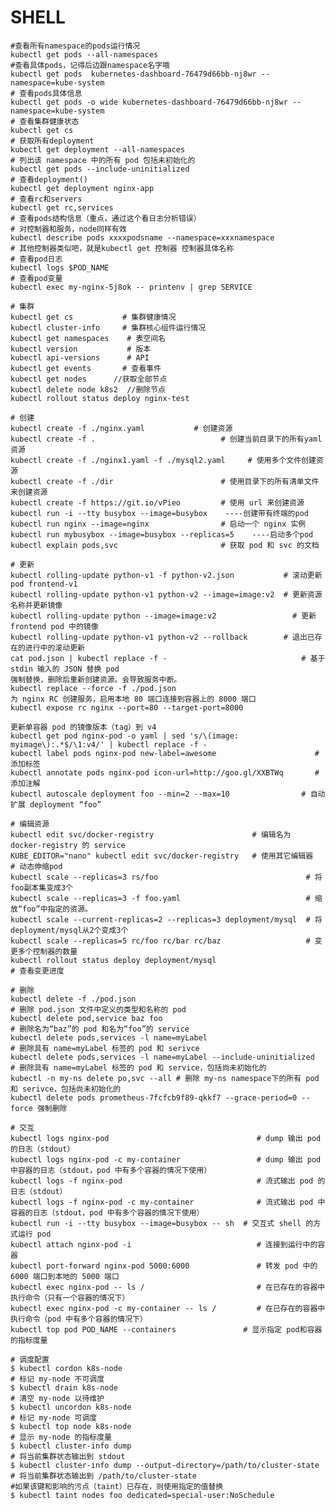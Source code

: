 # SHELL 

    #查看所有namespace的pods运行情况
    kubectl get pods --all-namespaces
    #查看具体pods，记得后边跟namespace名字哦
    kubectl get pods  kubernetes-dashboard-76479d66bb-nj8wr --namespace=kube-system
    # 查看pods具体信息
    kubectl get pods -o wide kubernetes-dashboard-76479d66bb-nj8wr --namespace=kube-system
    # 查看集群健康状态
    kubectl get cs
    # 获取所有deployment
    kubectl get deployment --all-namespaces
    # 列出该 namespace 中的所有 pod 包括未初始化的
    kubectl get pods --include-uninitialized
    # 查看deployment()
    kubectl get deployment nginx-app
    # 查看rc和servers
    kubectl get rc,services
    # 查看pods结构信息（重点，通过这个看日志分析错误）
    # 对控制器和服务，node同样有效
    kubectl describe pods xxxxpodsname --namespace=xxxnamespace
    # 其他控制器类似吧，就是kubectl get 控制器 控制器具体名称
    # 查看pod日志
    kubectl logs $POD_NAME
    # 查看pod变量
    kubectl exec my-nginx-5j8ok -- printenv | grep SERVICE
    
    # 集群
    kubectl get cs           # 集群健康情况
    kubectl cluster-info     # 集群核心组件运行情况
    kubectl get namespaces    # 表空间名
    kubectl version           # 版本
    kubectl api-versions      # API
    kubectl get events       # 查看事件
    kubectl get nodes      //获取全部节点
    kubectl delete node k8s2  //删除节点
    kubectl rollout status deploy nginx-test
    
    # 创建
    kubectl create -f ./nginx.yaml           # 创建资源
    kubectl create -f .                            # 创建当前目录下的所有yaml资源
    kubectl create -f ./nginx1.yaml -f ./mysql2.yaml     # 使用多个文件创建资源
    kubectl create -f ./dir                        # 使用目录下的所有清单文件来创建资源
    kubectl create -f https://git.io/vPieo         # 使用 url 来创建资源
    kubectl run -i --tty busybox --image=busybox    ----创建带有终端的pod
    kubectl run nginx --image=nginx                # 启动一个 nginx 实例
    kubectl run mybusybox --image=busybox --replicas=5    ----启动多个pod
    kubectl explain pods,svc                       # 获取 pod 和 svc 的文档
    
    # 更新
    kubectl rolling-update python-v1 -f python-v2.json           # 滚动更新 pod frontend-v1
    kubectl rolling-update python-v1 python-v2 --image=image:v2  # 更新资源名称并更新镜像
    kubectl rolling-update python --image=image:v2                 # 更新 frontend pod 中的镜像
    kubectl rolling-update python-v1 python-v2 --rollback        # 退出已存在的进行中的滚动更新
    cat pod.json | kubectl replace -f -                              # 基于 stdin 输入的 JSON 替换 pod
    强制替换，删除后重新创建资源。会导致服务中断。
    kubectl replace --force -f ./pod.json
    为 nginx RC 创建服务，启用本地 80 端口连接到容器上的 8000 端口
    kubectl expose rc nginx --port=80 --target-port=8000
    
    更新单容器 pod 的镜像版本（tag）到 v4
    kubectl get pod nginx-pod -o yaml | sed 's/\(image: myimage\):.*$/\1:v4/' | kubectl replace -f -
    kubectl label pods nginx-pod new-label=awesome                      # 添加标签
    kubectl annotate pods nginx-pod icon-url=http://goo.gl/XXBTWq       # 添加注解
    kubectl autoscale deployment foo --min=2 --max=10                # 自动扩展 deployment “foo”
    
    # 编辑资源
    kubectl edit svc/docker-registry                      # 编辑名为 docker-registry 的 service
    KUBE_EDITOR="nano" kubectl edit svc/docker-registry   # 使用其它编辑器
    # 动态伸缩pod
    kubectl scale --replicas=3 rs/foo                                 # 将foo副本集变成3个
    kubectl scale --replicas=3 -f foo.yaml                            # 缩放“foo”中指定的资源。
    kubectl scale --current-replicas=2 --replicas=3 deployment/mysql  # 将deployment/mysql从2个变成3个
    kubectl scale --replicas=5 rc/foo rc/bar rc/baz                   # 变更多个控制器的数量
    kubectl rollout status deploy deployment/mysql                         # 查看变更进度
    
    # 删除
    kubectl delete -f ./pod.json                                              # 删除 pod.json 文件中定义的类型和名称的 pod
    kubectl delete pod,service baz foo                                        # 删除名为“baz”的 pod 和名为“foo”的 service
    kubectl delete pods,services -l name=myLabel                              # 删除具有 name=myLabel 标签的 pod 和 serivce
    kubectl delete pods,services -l name=myLabel --include-uninitialized      # 删除具有 name=myLabel 标签的 pod 和 service，包括尚未初始化的
    kubectl -n my-ns delete po,svc --all # 删除 my-ns namespace下的所有 pod 和 serivce，包括尚未初始化的
    kubectl delete pods prometheus-7fcfcb9f89-qkkf7 --grace-period=0 --force 强制删除
    
    # 交互
    kubectl logs nginx-pod                                 # dump 输出 pod 的日志（stdout）
    kubectl logs nginx-pod -c my-container                 # dump 输出 pod 中容器的日志（stdout，pod 中有多个容器的情况下使用）
    kubectl logs -f nginx-pod                              # 流式输出 pod 的日志（stdout）
    kubectl logs -f nginx-pod -c my-container              # 流式输出 pod 中容器的日志（stdout，pod 中有多个容器的情况下使用）
    kubectl run -i --tty busybox --image=busybox -- sh  # 交互式 shell 的方式运行 pod
    kubectl attach nginx-pod -i                            # 连接到运行中的容器
    kubectl port-forward nginx-pod 5000:6000               # 转发 pod 中的 6000 端口到本地的 5000 端口
    kubectl exec nginx-pod -- ls /                         # 在已存在的容器中执行命令（只有一个容器的情况下）
    kubectl exec nginx-pod -c my-container -- ls /         # 在已存在的容器中执行命令（pod 中有多个容器的情况下）
    kubectl top pod POD_NAME --containers               # 显示指定 pod和容器的指标度量
    
    # 调度配置
    $ kubectl cordon k8s-node                                                # 标记 my-node 不可调度
    $ kubectl drain k8s-node                                                 # 清空 my-node 以待维护
    $ kubectl uncordon k8s-node                                              # 标记 my-node 可调度
    $ kubectl top node k8s-node                                              # 显示 my-node 的指标度量
    $ kubectl cluster-info dump                                             # 将当前集群状态输出到 stdout
    $ kubectl cluster-info dump --output-directory=/path/to/cluster-state   # 将当前集群状态输出到 /path/to/cluster-state
    #如果该键和影响的污点（taint）已存在，则使用指定的值替换
    $ kubectl taint nodes foo dedicated=special-user:NoSchedule